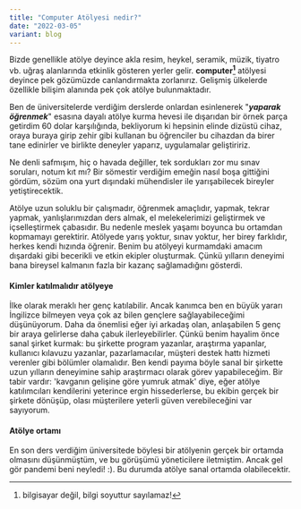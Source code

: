 ```yaml
---
title: "Computer Atölyesi nedir?"
date: "2022-03-05"
variant: blog
---
```


Bizde genellikle atölye deyince akla resim, heykel, seramik, müzik, tiyatro vb. uğraş alanlarında etkinlik
gösteren yerler gelir. **computer[^1]** atölyesi deyince pek gözümüzde canlandırmakta zorlanırız. Gelişmiş
ülkelerde özellikle bilişim alanında pek çok atölye bulunmaktadır.

Ben de üniversitelerde verdiğim derslerde onlardan esinlenerek "**_yaparak öğrenmek_**"
esasına dayalı atölye kurma hevesi ile dışarıdan bir örnek parça getirdim 60 dolar
karşılığında, bekliyorum ki hepsinin elinde dizüstü cihaz, oraya buraya girip zehir
gibi kullanan bu öğrenciler bu cihazdan da birer tane edinirler ve birlikte deneyler
yaparız, uygulamalar geliştiririz.

Ne denli safmışım, hiç o havada değiller, tek sordukları zor mu sınav soruları, notum kıt mı? Bir sömestir verdiğim
emeğin nasıl boşa gittiğini gördüm, sözüm ona yurt dışındaki mühendisler ile yarışabilecek bireyler yetiştirecektik.

Atölye uzun soluklu bir çalışmadır, öğrenmek amaçlıdır, yapmak, tekrar yapmak, yanlışlarımızdan
ders almak, el melekelerimizi geliştirmek ve içselleştirmek çabasıdır. Bu nedenle meslek yaşamı boyunca bu
ortamdan kopmamayı gerektirir. Atölyede yarış yoktur, sınav yoktur, her birey farklıdır, herkes kendi hızında
öğrenir. Benim bu atölyeyi kurmamdaki amacım dışardaki gibi becerikli ve etkin ekipler oluşturmak. Çünkü
yılların deneyimi bana bireysel kalmanın fazla bir kazanç sağlamadığını gösterdi.

#### Kimler katılmalıdır atölyeye

İlke olarak meraklı her genç katılabilir. Ancak kanımca ben en büyük yararı İngilizce bilmeyen veya çok az bilen
gençlere sağlayabileceğimi düşünüyorum. Daha da önemlisi eğer iyi arkadaş olan, anlaşabilen 5 genç bir araya
gelirlerse daha çabuk ilerleyebilirler. Çünkü benim hayalim önce sanal şirket kurmak: bu şirkette program yazanlar,
araştırma yapanlar, kullanıcı kılavuzu yazanlar, pazarlamacılar, müşteri destek hattı hizmeti verenler gibi bölümler olamalıdır.
Ben kendi payıma böyle sanal bir şirkette uzun yılların deneyimine sahip araştırmacı olarak görev yapabileceğim.
Bir tabir vardır: 'kavganın gelişine göre yumruk atmak' diye, eğer atölye katılımcıları kendilerini yeterince
ergin hissederlerse, bu ekibin gerçek bir şirkete dönüşüp, olası müşterilere yeterli güven verebileceğini var
sayıyorum.

#### Atölye ortamı

En son ders verdiğim üniversitede böylesi bir atölyenin gerçek bir ortamda olmasını düşünmüştüm, ve bu görüşümü
yöneticilere iletmiştim. Ancak gel gör pandemi beni neyledi! :&rpar;. Bu durumda atölye sanal ortamda olabilecektir.

[^1]: bilgisayar değil, bilgi soyuttur sayılamaz!
